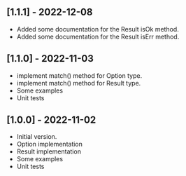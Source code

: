 ## [1.1.1] - 2022-12-08

- Added some documentation for the Result isOk method.
- Added some documentation for the Result isErr method.

## [1.1.0] - 2022-11-03

- implement match() method for Option type.
- implement match() method for Result type.
- Some examples
- Unit tests

## [1.0.0] - 2022-11-02

- Initial version.
- Option implementation
- Result implementation
- Some examples
- Unit tests

